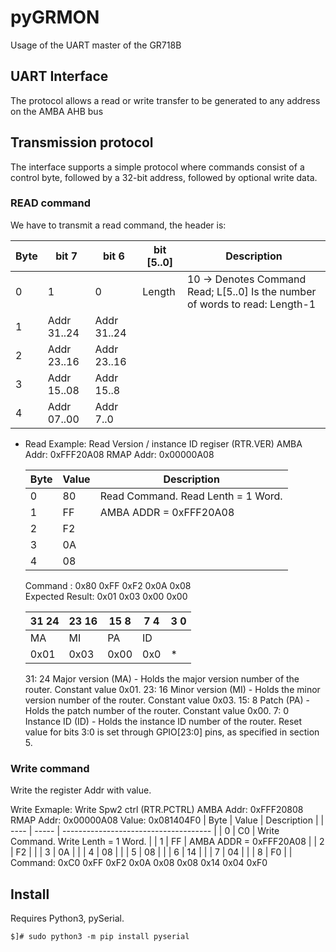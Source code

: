 # pyGRMON
Usage of the UART master of the GR718B

## UART Interface

The protocol allows a read or write transfer to be generated to any address on the AMBA AHB bus

## Transmission protocol

The interface supports a simple protocol where commands consist of a control byte, followed by a 32-bit address, followed by optional write data.


### READ command
We have to transmit a read command, the header is:

|Byte | bit 7 | bit 6 | bit [5..0] | Description |
| --- | ----- | ----- | ---------  | ----------- |
|  0  |   1   |   0   |   Length   | 10 -> Denotes Command Read; L[5..0] Is the number of words to read: Length-1 |
|  1  | Addr 31..24 		   | Addr 31..24 |  
|  2  | Addr 23..16                | Addr 23..16 |
|  3  | Addr 15..08 		   | Addr 15..8 |
|  4  | Addr 07..00 		   | Addr 7..0 |


- Read Example: Read Version / instance ID regiser (RTR.VER) AMBA Addr: 0xFFF20A08  RMAP Addr: 0x00000A08  	
	
	| Byte 	| Value	| Description				|  
	| ----	| ----- | ------------------------------------- |
	| 0 	| 80	| Read Command. Read Lenth = 1 Word.	|
	| 1 	| FF	| AMBA ADDR = 0xFFF20A08 		|  
	| 2 	| F2	|  					|  
	| 3 	| 0A	|  					|  
	| 4 	| 08	|  					|  
	
	Command : 0x80 0xFF 0xF2 0x0A 0x08 			
	Expected Result: 0x01 0x03 0x00 0x00

	| 31 24| 23 16| 15 8 | 7 4 | 3 0 | 
	| ---- | ---- | ---- | --- | --- |
	|  MA  |  MI  | PA   |   ID      |
	| 0x01 | 0x03 | 0x00 | 0x0 |  *  |  

	31: 24 Major version (MA) - Holds the major version number of the router. Constant value 0x01.
	23: 16 Minor version (MI) - Holds the minor version number of the router. Constant value 0x03.
	15: 8 Patch (PA) - Holds the patch number of the router. Constant value 0x00.
	7: 0 Instance ID (ID) - Holds the instance ID number of the router. Reset value for bits 3:0 is set through GPIO[23:0] pins, as specified in section 5.


### Write command

Write the register Addr with value. 

Write Exmaple:  Write Spw2 ctrl  (RTR.PCTRL) AMBA Addr: 0xFFF20808  RMAP Addr: 0x00000A08 Value: 0x081404F0
	| Byte  | Value | Description				|
	| ----	| ----- | ------------------------------------- |
	| 0 	| C0	| Write Command. Write Lenth = 1 Word.	|
	| 1 	| FF	| AMBA ADDR = 0xFFF20A08 		|
	| 2 	| F2	|  					|
	| 3 	| 0A	| 	 				|
	| 4 	| 08	|  					|
	| 5 	| 08	|  					|
	| 6 	| 14	| 					|
	| 7 	| 04	| 					|
	| 8 	| F0	| 					|
Command: 0xC0 0xFF 0xF2 0x0A 0x08 0x08 0x14 0x04 0xF0


## Install
Requires Python3, pySerial.
```
$]# sudo python3 -m pip install pyserial
```

